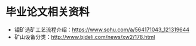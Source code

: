 # 毕业论文相关资料

- 钼矿选矿工艺流程介绍：https://www.sohu.com/a/564171043_121319644
- 矿山设备分类：http://www.bjdeli.com/news/xw2/178.html